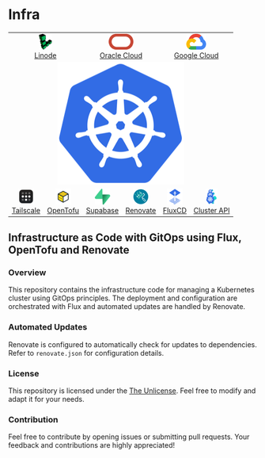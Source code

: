 # Infra

<table align="center">
  <tr>
    <td align="center" colspan="2"><a href="https://linode.com" target="_blank"><img src="./resources/linode.png" height="32px"><br>Linode</a></td>
    <td align="center" colspan="2"><a href="https://oraclecloud.com" target="_blank"><img src="./resources/oraclecloud.png" height="32px"><br>Oracle Cloud</a></td>
    <td align="center" colspan="2"><a href="https://cloud.google.com" target="_blank"><img src="./resources/gcloud.png" height="32px"><br>Google Cloud</a></a></td>
  </tr>
  <tr>
    <td align="center" colspan="6"><img src="./resources/kubernetes.png" alt="Kubernetes" width="256px"/></td>
  </tr>
  <tr>
    <td align="center"><a href="https://tailscale.com" target="_blank"><img src="./resources/tailscale.png" height="32px"><br>Tailscale</a></td>
    <td align="center"><a href="http://opentofu.org" target="_blank"><img src="./resources/opentofu.png" height="32px"><br>OpenTofu</a></td>
    <td align="center"><a href="https://supabase.com" target="_blank"><img src="./resources/supabase.png" height="32px"><br>Supabase</a></td>
    <td align="center"><a href="https://www.mend.io/renovate/" target="_blank"><img src="./resources/renovate.png" height="32px"><br>Renovate</a></td>
    <td align="center"><a href="http://fluxcd.io" target="_blank"><img src="./resources/flux.png" height="32px"><br>FluxCD</a></td>
    <td align="center"><a href="https://cluster-api.sigs.k8s.io" target="_blank"><img src="./resources/capi.svg" height="32px"><br>Cluster API</a></td>
  </tr>
</table>

## Infrastructure as Code with GitOps using Flux, OpenTofu and Renovate

### Overview

This repository contains the infrastructure code for managing a Kubernetes cluster using GitOps principles. The deployment and configuration are orchestrated with Flux and automated updates are handled by Renovate.

### Automated Updates

Renovate is configured to automatically check for updates to dependencies. Refer to `renovate.json` for configuration details.

### License

This repository is licensed under the [The Unlicense](LICENSE). Feel free to modify and adapt it for your needs.

### Contribution

Feel free to contribute by opening issues or submitting pull requests. Your feedback and contributions are highly appreciated!

